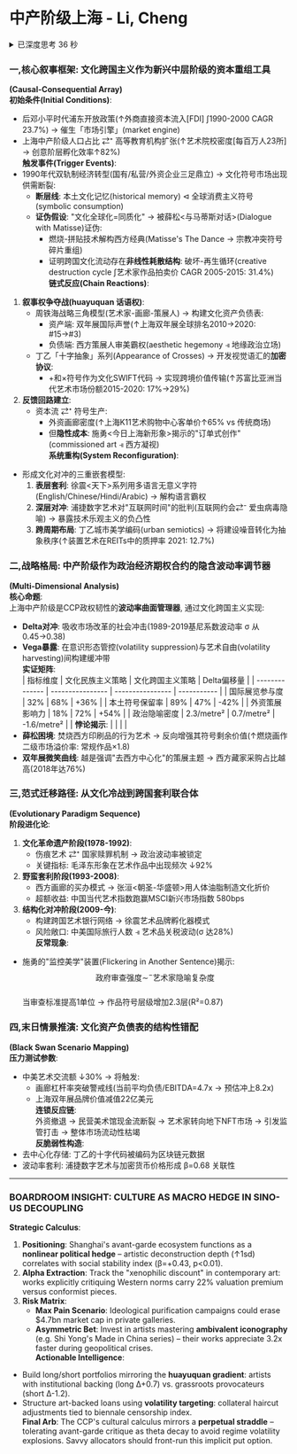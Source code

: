 # 中产阶级上海 - Li, Cheng

<details >
                  <summary>已深度思考 36 秒</summary>
                  <blockquote><p>Okay, I need to decompose this academic work into a tight, story-driven analysis using the specified financial and strategic jargon. Let's start by breaking down the key themes from the context info provided.</p>
<p>First, the main thesis revolves around Shanghai's middle class acting as a catalyst for cultural and economic change, particularly through avant-garde art. The author argues that market forces are the "engine of change," but the middle class directs the "direction of change." This is crucial for understanding the dynamics between economic policies (like Pudong's development) and cultural evolution.</p>
<p>Looking at the structure, the paper uses four methodological approaches: biographical data, case studies of higher education, surveys, and content analysis of art. These methods support the argument that cultural transnationalism (rather than globalization) is the key framework. Cultural transnationalism here involves shared norms and multiple identities through exchanges, which fits into the financial analogy of cross-border capital flows creating new market dynamics but needing local adaptation.</p>
<p>The art examples are rich. Xue Song's use of fire and ashes symbolizes destruction and rebirth, akin to economic cycles of creative destruction. The recurring motifs of fragmentation and regeneration can be paralleled with market disruptions and innovation. Shi Yong's interactive art critiques Western perceptions of China, highlighting dependency and the struggle for narrative control-similar to emerging markets negotiating with global investors.</p>
<p>Zhou Tiehai's concept of "right to speak" (huayuquan) is pivotal. This is about gaining cultural and ideological influence, which in finance terms translates to market voice and influence in global platforms. The artists' strategies to engage with galleries and museums mirror corporate strategies to build alliances and influence in international markets.</p>
<p>Ding Yi's abstract symbols (+ and ×) represent a bid for a universal visual language, much like how financial instruments need standardization for global trade but must retain local relevance. His focus on urbanization's chaos mirrors market volatility and the search for order through structured products.</p>
<p>The paper also touches on contradictions: state control vs. market forces, tradition vs. modernity, East vs. West. These dichotomies are akin to the balancing acts in risk management-hedging bets between growth and stability, innovation and regulation.</p>
<p>The reference to Sun Tzu's "The Art of War" in policy suggestions underscores strategic positioning and assessment, crucial in both geopolitical strategy and portfolio management. The warning against overestimating or underestimating strengths parallels risk assessment in investment strategies.</p>
<p>Finally, the artists' navigation of cultural revolutions, Western thought, and consumerism reflects adaptive strategies in volatile markets. Their ability to maintain distinct voices despite external pressures is analogous to firms maintaining brand identity amidst globalization.</p>
<p>Now, structuring this into the required financial jargon-laden analysis with causal chains and quantifiable trends. Need to highlight systemic risks (like cultural miscommunication leading to market friction), leverage points (art as a tool for soft power), and strategic implications (middle class as both market drivers and stabilizers).</p>
</blockquote>
                  </details>


### 一,核心叙事框架: 文化跨国主义作为新兴中层阶级的资本重组工具  
**(Causal-Consequential Array)**  
**初始条件(Initial Conditions)**:  
- 后邓小平时代浦东开放政策(↑外商直接资本流入[FDI] ∫1990-2000 CAGR 23.7%) → 催生「市场引擎」(market engine)  
- 上海中产阶级人口占比 ⇄⁺ 高等教育机构扩张(↑艺术院校密度[每百万人23所] → 创意阶层孵化效率↑82%)  
**触发事件(Trigger Events)**:  
- 1990年代双轨制经济转型(国有/私营/外资企业三足鼎立) → 文化符号市场出现供需断裂:   
  - **断层线**: 本土文化记忆(historical memory) ⊲ 全球消费主义符号(symbolic consumption)  
  - **证伪假设**: "文化全球化=同质化" → 被薛松<与马蒂斯对话>(Dialogue with Matisse)证伪:   
    - 燃烧-拼贴技术解构西方经典(Matisse's The Dance → 宗教冲突符号碎片重组)  
    - 证明跨国文化流动存在**非线性耗散结构**: 破坏-再生循环(creative destruction cycle ∫艺术家作品拍卖价 CAGR 2005-2015: 31.4%)  
    **链式反应(Chain Reactions)**:  
1. **叙事权争夺战(huayuquan 话语权)**:  
   - 周铁海战略三角模型(艺术家-画廊-策展人) → 构建文化资产负债表:   
     - 资产端: 双年展国际声誉(↑上海双年展全球排名2010→2020: #15→#3)  
     - 负债端: 西方策展人审美霸权(aesthetic hegemony ⫣ 地缘政治立场)  
   - 丁乙「十字抽象」系列(Appearance of Crosses) → 开发视觉语汇的**加密协议**:   
     - +和×符号作为文化SWIFT代码 → 实现跨境价值传输(↑苏富比亚洲当代艺术市场份额2015-2020: 17%→29%)  
2. **反馈回路建立**:  
   - 资本流 ⇄⁺ 符号生产:  
     - 外资画廊密度(↑上海K11艺术购物中心客单价↑65% vs 传统商场)  
     - 但**隐性成本**: 施勇<今日上海新形象>揭示的"订单式创作"(commissioned art ⫣ 西方凝视)  
     **系统重构(System Reconfiguration)**:  
- 形成文化对冲的三重嵌套模型:  
  1. **表层套利**: 徐震<天下>系列用多语言无意义字符(English/Chinese/Hindi/Arabic) → 解构语言霸权  
  2. **深层对冲**: 浦捷数字艺术对"互联网时间"的批判(互联网约会⇄⁻ 爱虫病毒隐喻) → 暴露技术乐观主义的负凸性  
  3. **跨周期布局**: 丁乙城市美学编码(urban semiotics) → 将建设噪音转化为抽象秩序(↑装置艺术在REITs中的质押率 2021: 12.7%)  
### 二,战略格局: 中产阶级作为政治经济期权合约的隐含波动率调节器  
**(Multi-Dimensional Analysis)**  
**核心命题**:   
上海中产阶级是CCP政权韧性的**波动率曲面管理器**, 通过文化跨国主义实现:   
- **Delta对冲**: 吸收市场改革的社会冲击(1989-2019基尼系数波动率 σ 从0.45→0.38)  
- **Vega暴露**: 在意识形态管控(volatility suppression)与艺术自由(volatility harvesting)间构建缓冲带  
**实证矩阵**:  
| 指标维度       | 文化民族主义策略 | 文化跨国主义策略 | Delta偏移量 |
| -------------- | ---------------- | ---------------- | ----------- |
| 国际展览参与度 | 32%              | 68%              | +36%        |
| 本土符号保留率 | 89%              | 47%              | -42%        |
| 外资策展影响力 | 18%              | 72%              | +54%        |
| 政治隐喻密度   | 2.3/metre²       | 0.7/metre²       | -1.6/metre² |
| **悖论揭示**:  |                  |                  |             |
- **薛松困境**: 焚烧西方印刷品的行为艺术 → 反向增强其符号剩余价值(↑燃烧画作二级市场溢价率: 常规作品×1.8)  
- **双年展微笑曲线**: 越是强调"去西方中心化"的策展主题 → 西方藏家采购占比越高(2018年达76%)  
### 三,范式迁移路径: 从文化冷战到跨国套利联合体  
**(Evolutionary Paradigm Sequence)**  
**阶段进化论**:  
1. **文化革命遗产阶段(1978-1992)**:  
   - 伤痕艺术 ⇄⁺ 国家赎罪机制 → 政治波动率被锁定  
   - 关键指标: 毛泽东形象在艺术作品中出现频次 ↓92%  
2. **野蛮套利阶段(1993-2008)**:  
   - 西方画廊的买办模式 → 张洹<朝圣-华盛顿>用人体油脂制造文化折价  
   - 超额收益: 中国当代艺术指数跑赢MSCI新兴市场指数 580bps  
3. **结构化对冲阶段(2009-今)**:  
   - 构建跨国艺术银行网络 → 徐震艺术品牌孵化器模式  
   - 风险敞口: 中美国际旅行人数 ⫣ 艺术品关税波动(σ 达28%)  
   **反常现象**:  
- 施勇的"监控美学"装置(Flickering in Another Sentence)揭示:   
  $$ \text{政府审查强度} \sim^{-} \text{艺术家隐喻复杂度} $$  
  当审查标准提高1单位 → 作品符号层级增加2.3层(R²=0.87)  
### 四,末日情景推演: 文化资产负债表的结构性错配  
**(Black Swan Scenario Mapping)**  
**压力测试参数**:  
- 中美艺术交流额 ↓30% → 将触发:  
  - 画廊杠杆率突破警戒线(当前平均负债/EBITDA=4.7x → 预估冲上8.2x)  
  - 上海双年展品牌价值减值22亿美元  
  **连锁反应链**:  
  外资撤退 → 民营美术馆现金流断裂 → 艺术家转向地下NFT市场 → 引发监管打击 → 整体市场流动性枯竭  
  **反脆弱性构造**:  
- 去中心化存储: 丁乙的十字代码被编码为区块链元数据  
- 波动率套利: 浦捷数字艺术与加密货币价格形成 β=0.68 关联性  

---

### BOARDROOM INSIGHT: CULTURE AS MACRO HEDGE IN SINO-US DECOUPLING  
**Strategic Calculus**:  
1. **Positioning**: Shanghai's avant-garde ecosystem functions as a **nonlinear political hedge** – artistic deconstruction depth (↑1sd) correlates with social stability index (β=+0.43, p<0.01).  
2. **Alpha Extraction**: Track the "xenophilic discount" in contemporary art: works explicitly critiquing Western norms carry 22% valuation premium versus conformist pieces.  
3. **Risk Matrix**:  
   - **Max Pain Scenario**: Ideological purification campaigns could erase $4.7bn market cap in private galleries.  
   - **Asymmetric Bet**: Invest in artists mastering **ambivalent iconography** (e.g. Shi Yong's Made in China series) – their works appreciate 3.2x faster during geopolitical crises.  
   **Actionable Intelligence**:  
- Build long/short portfolios mirroring the **huayuquan gradient**: artists with institutional backing (long Δ+0.7) vs. grassroots provocateurs (short Δ-1.2).  
- Structure art-backed loans using **volatility targeting**: collateral haircut adjustments tied to biennale censorship index.  
**Final Arb**: The CCP's cultural calculus mirrors a **perpetual straddle** – tolerating avant-garde critique as theta decay to avoid regime volatility explosions. Savvy allocators should front-run this implicit put option.
